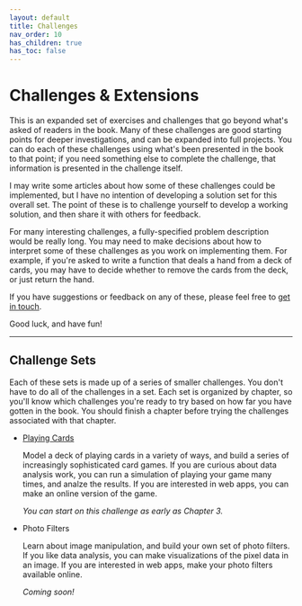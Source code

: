 ```yaml
---
layout: default
title: Challenges
nav_order: 10
has_children: true
has_toc: false
---
```


# Challenges & Extensions

This is an expanded set of exercises and challenges that go beyond what's asked of readers in the book. Many of these challenges are good starting points for deeper investigations, and can be expanded into full projects. You can do each of these challenges using what's been presented in the book to that point; if you need something else to complete the challenge, that information is presented in the challenge itself.

I may write some articles about how some of these challenges could be implemented, but I have no intention of developing a solution set for this overall set. The point of these is to challenge yourself to develop a working solution, and then share it with others for feedback.

For many interesting challenges, a fully-specified problem description would be really long. You may need to make decisions about how to interpret some of these challenges as you work on implementing them. For example, if you're asked to write a function that deals a hand from a deck of cards, you may have to decide whether to remove the cards from the deck, or just return the hand.

If you have suggestions or feedback on any of these, please feel free to [get in touch](/).

Good luck, and have fun!

---

## Challenge Sets

Each of these sets is made up of a series of smaller challenges. You don't have to do all of the challenges in a set. Each set is organized by chapter, so you'll know which challenges you're ready to try based on how far you have gotten in the book. You should finish a chapter before trying the challenges associated with that chapter.

- [Playing Cards](../playing_cards/)

    Model a deck of playing cards in a variety of ways, and build a series of increasingly sophisticated card games. If you are curious about data analysis work, you can run a simulation of playing your game many times, and analze the results. If you are interested in web apps, you can make an online version of the game.

    *You can start on this challenge as early as Chapter 3.*

- Photo Filters

    Learn about image manipulation, and build your own set of photo filters. If you like data analysis, you can make visualizations of the pixel data in an image. If you are interested in web apps, make your photo filters available online.

    *Coming soon!*